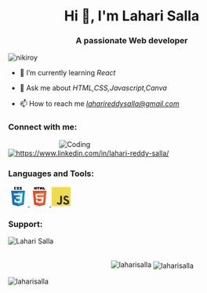 <h1 align="center">Hi 👋, I'm Lahari Salla</h1>
<h3 align="center">A passionate Web developer</h3>

<p align="left"> <img src="https://komarev.com/ghpvc/?username=nikiroy&label=Profile%20views&color=0e75b6&style=flat" alt="nikiroy" /> </p>

- 🌱 I’m currently learning *React*

- 💬 Ask me about *HTML,CSS,Javascript,Canva*

- 📫 How to reach me *laharireddysalla@gmail.com*

<h3 align="left">Connect with me:</h3>
<img align="right" alt="Coding" width="400" src="https://user-images.githubusercontent.com/53649201/98462016-ee51fa80-21d6-11eb-92b9-393853f5490b.gif">

<p align="left">
<a href="https://www.linkedin.com/in/lahari-reddy-salla/" target="blank"><img align="center" src="https://raw.githubusercontent.com/rahuldkjain/github-profile-readme-generator/master/src/images/icons/Social/linked-in-alt.svg" alt="https://www.linkedin.com/in/lahari-reddy-salla/" height="30" width="40" /></a>
</p>

<h3 align="left">Languages and Tools:</h3>
<p align="left"> <a href="https://www.w3schools.com/css/" target="_blank" rel="noreferrer"> <img src="https://raw.githubusercontent.com/devicons/devicon/master/icons/css3/css3-original-wordmark.svg" alt="css3" width="40" height="40"/> </a> <a href="https://www.w3.org/html/" target="_blank" rel="noreferrer">  </a> <a href="https://git-scm.com/" target="_blank" rel="noreferrer"> <img src="https://raw.githubusercontent.com/devicons/devicon/master/icons/html5/html5-original-wordmark.svg" alt="html5" width="40" height="40"/> </a> <a href="https://developer.mozilla.org/en-US/docs/Web/JavaScript" target="_blank" rel="noreferrer"> <img src="https://raw.githubusercontent.com/devicons/devicon/master/icons/javascript/javascript-original.svg" alt="javascript" width="40" height="40"/> </a> </p>

<h3 align="left">Support:</h3>
<p><a href="https://www.buymeacoffee.com/Lahari Salla"> <img align="left" src="https://cdn.buymeacoffee.com/buttons/v2/default-yellow.png" height="50" width="210" alt="Lahari Salla" /></a></p><br><br>

<p><img align="left" src="https://github-readme-stats.vercel.app/api/top-langs?username=laharisalla&show_icons=true&locale=en&layout=compact" alt="laharisalla" /></p>

<p>&nbsp;<img align="center" src="https://github-readme-stats.vercel.app/api?username=laharisalla&show_icons=true&locale=en" alt="laharisalla" /></p>

<p><img align="center" src="https://github-readme-streak-stats.herokuapp.com/?user=laharisalla&" alt="laharisalla" /></p>
